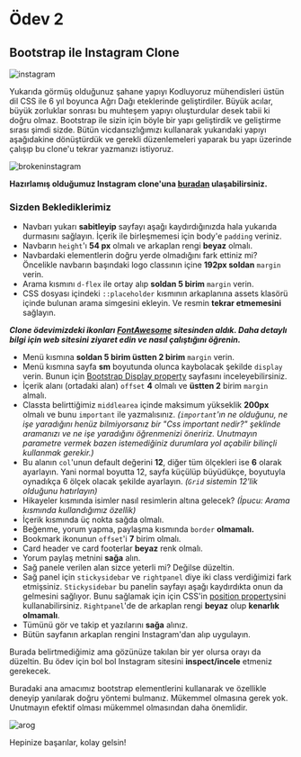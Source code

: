 # Ödev 2

## Bootstrap ile Instagram Clone

![instagram](https://github.com/Kodluyoruz/taskforce/raw/main/bootstrap/odev2/figures/instagram.gif)

Yukarıda görmüş olduğunuz şahane yapıyı Kodluyoruz mühendisleri üstün dil CSS ile 6 yıl boyunca Ağrı Dağı eteklerinde geliştirdiler. Büyük acılar, büyük zorluklar sonrası bu muhteşem yapıyı oluşturdular desek tabii ki doğru olmaz.
Bootstrap ile sizin için böyle bir yapı geliştirdik ve geliştirme sırası şimdi sizde. Bütün vicdansızlığımızı kullanarak yukarıdaki yapıyı aşağıdakine dönüştürdük ve gerekli düzenlemeleri yaparak bu yapı üzerinde çalışıp bu clone'u tekrar yazmanızı istiyoruz.

![brokeninstagram](https://github.com/Kodluyoruz/taskforce/raw/main/bootstrap/odev2/figures/instagrambroken.gif)

**Hazırlamış olduğumuz Instagram clone'una [buradan](instagramclone/) ulaşabilirsiniz.**

### Sizden Beklediklerimiz
- Navbarı yukarı **sabitleyip** sayfayı aşağı kaydırdığınızda hala yukarıda durmasını sağlayın. İçerik ile birleşmemesi için body'e `padding` veriniz.
- Navbarın `height`'ı **54 px** olmalı ve arkaplan rengi **beyaz** olmalı.
- Navbardaki elementlerin doğru yerde olmadığını fark ettiniz mi? Öncelikle navbarın başındaki logo classının içine **192px soldan** `margin` verin.
- Arama kısmını `d-flex` ile ortay alıp **soldan 5 birim** `margin` verin.
- CSS dosyası içindeki `::placeholder` kısmının arkaplanına assets klasörü içinde bulunan arama simgesini ekleyin. Ve resmin **tekrar etmemesini** sağlayın.

***Clone ödevimizdeki ikonları [FontAwesome](https://fontawesome.com/) sitesinden aldık. Daha detaylı bilgi için web sitesini ziyaret edin ve nasıl çalıştığını öğrenin.***

- Menü kısmına **soldan 5 birim üstten 2 birim** `margin` verin.
- Menü kısmına sayfa **sm** boyutunda olunca kaybolacak şekilde `display` verin. Bunun için [Bootstrap Display property](https://getbootstrap.com/docs/4.5/utilities/display/) sayfasını inceleyebilirsiniz.
- İçerik alanı (ortadaki alan) `offset` **4** olmalı ve **üstten 2** birim `margin` almalı.
- Classta belirttiğimiz `middlearea` içinde maksimum yükseklik **200px** olmalı ve bunu `important` ile yazmalısınız. *(`important`'ın ne olduğunu, ne işe yaradığını henüz bilmiyorsanız bir "Css important nedir?" şeklinde aramanızı ve ne işe yaradığını öğrenmenizi öneririz. Unutmayın parametre vermek bazen istemediğiniz durumlara yol açabilir bilinçli kullanmak gerekir.)*
- Bu alanın `col`'unun default değerini **12**, diğer tüm ölçekleri ise **6** olarak ayarlayın. Yani normal boyutta 12, sayfa küçülüp büyüdükçe, boyutuyla oynadıkça 6 ölçek olacak şekilde ayarlayın. *(`Grid` sistemin 12'lik olduğunu hatırlayın)*
- Hikayeler kısmında isimler nasıl resimlerin altına gelecek? *(İpucu: Arama kısmında kullandığımız özellik)*
- İçerik kısmında üç nokta sağda olmalı.
- Beğenme, yorum yapma, paylaşma kısmında `border` **olmamalı.**
- Bookmark ikonunun `offset`'i **7** birim olmalı.
- Card header ve card footerlar **beyaz** renk olmalı.
- Yorum paylaş metnini **sağa** alın.
- Sağ panele verilen alan sizce yeterli mi? Değilse düzeltin.
- Sağ panel için `stickysidebar` ve `rightpanel` diye iki class verdiğimizi fark etmişsiniz. `Stickysidebar` bu panelin sayfayı aşağı kaydırdıkta onun da gelmesini sağlıyor. Bunu sağlamak için için CSS'in [position property](https://www.w3schools.com/css/css_positioning.asp)sini kullanabilirsiniz. `Rightpanel`'de de arkaplan rengi **beyaz** olup **kenarlık olmamalı**.
- Tümünü gör ve takip et yazılarını **sağa** alınız.
- Bütün sayfanın arkaplan rengini Instagram'dan alıp uygulayın.

Burada belirtmediğimiz ama gözünüze takılan bir yer olursa orayı da düzeltin. Bu ödev için bol bol Instagram sitesini **inspect/incele** etmeniz gerekecek.

Buradaki ana amacımız bootstrap elementlerini kullanarak ve özellikle deneyip yanılarak doğru yöntemi bulmanız. Mükemmel olmasına gerek yok.
Unutmayın efektif olması mükemmel olmasından daha önemlidir.

![arog](https://raw.githubusercontent.com/Kodluyoruz/taskforce/main/bootstrap/odev2/figures/arog.jpg)

Hepinize başarılar, kolay gelsin!
